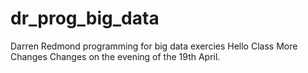 # dr_prog_big_data
Darren Redmond programming for big data exercies
Hello Class
More Changes
Changes on the evening of the 19th April.
